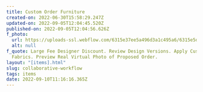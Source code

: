 ```yaml
---
title: Custom Order Furniture
created-on: 2022-06-30T15:58:29.247Z
updated-on: 2022-09-05T12:04:45.520Z
published-on: 2022-09-05T12:04:56.626Z
f_photo:
  url: https://uploads-ssl.webflow.com/6315e37ee5a496d3a1c495a6/6315e5dbbfb65a4e878e7c7c_3dhero.jpg
  alt: null
f_quote: Large Fee Designer Discount. Review Design Versions. Apply Custom
  Fabrics. Preview Real Virtual Photo of Proposed Order.
layout: "[items].html"
slug: collaborative-workflow
tags: items
date: 2022-09-10T11:16:16.365Z
---
```

